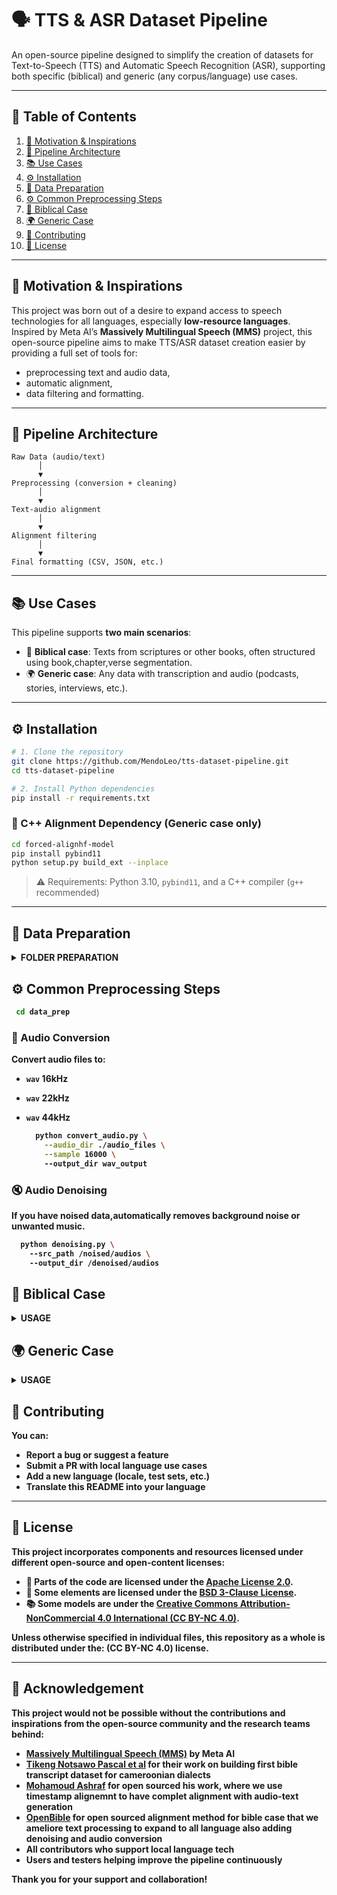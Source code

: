 # 🗣️ TTS & ASR Dataset Pipeline


An open-source pipeline designed to simplify the creation of datasets for Text-to-Speech (TTS) and Automatic Speech Recognition (ASR), supporting both specific (biblical) and generic (any corpus/language) use cases.

---

## 📌 Table of Contents

1. [🎯 Motivation & Inspirations](#-motivation--inspirations)  
2. [🧠 Pipeline Architecture](#-pipeline-architecture)  
3. [📚 Use Cases](#-use-cases)  
4. [⚙️ Installation](#-installation)  
5. [🧾 Data Preparation](#-data-preparation)  
6. [⚙️ Common Preprocessing Steps](#-common-preprocessing-steps)  
7. [📖 Biblical Case](#-biblical-case)  
8. [🌍 Generic Case](#-generic-case)  
9. [🙌 Contributing](#-contributing)  
10. [📄 License](#-license)

---

## 🎯 Motivation & Inspirations


This project was born out of a desire to expand access to speech technologies for all languages, especially **low-resource languages**.  
Inspired by Meta AI’s **Massively Multilingual Speech (MMS)** project, this open-source pipeline aims to make TTS/ASR dataset creation easier by providing a full set of tools for:

- preprocessing text and audio data,
- automatic alignment,
- data filtering and formatting.

---

## 🧠 Pipeline Architecture

```
Raw Data (audio/text)
      │
      ▼
Preprocessing (conversion + cleaning)
      │
      ▼
Text-audio alignment
      │
      ▼
Alignment filtering
      │
      ▼
Final formatting (CSV, JSON, etc.)
```

---

## 📚 Use Cases

This pipeline supports **two main scenarios**:

- 📖 **Biblical case**: Texts from scriptures or other books, often structured using book,chapter,verse segmentation.
- 🌍 **Generic case**: Any data with transcription and audio (podcasts, stories, interviews, etc.).

---

## ⚙️ Installation

```bash
# 1. Clone the repository
git clone https://github.com/MendoLeo/tts-dataset-pipeline.git
cd tts-dataset-pipeline

# 2. Install Python dependencies
pip install -r requirements.txt
```

### 📌 C++ Alignment Dependency (Generic case only)

```bash
cd forced-alignhf-model
pip install pybind11
python setup.py build_ext --inplace
```

> ⚠️ Requirements: Python 3.10, `pybind11`, and a C++ compiler (`g++` recommended)

---

## 🧾 Data Preparation
<details>
<summary><strong>FOLDER PREPARATION<strong></summary>

### 📖 Biblical Data

This case is inspired by [OpenBible](https://github.com/bookbot-hive/OpenBible-TTShttps://github.com/bookbot-hive/OpenBible-TTS) work

- Required format: structure transcripts on `.json` file format:
  ```json
  [
      {
          "numVerset": "MAT.1.1",
          "verset": "Kalate éndane Yésus Krist, e mona David, e mon Abraham."
      },
      {
          "numVerset": "MAT.1.2",
          "verset": "Abraham a nga biaé Izak, Izak a nga biaé Yakob, Yakob a nga biaé Yuda baa be bobenyañ. "
      },
      {
          "numVerset": "MAT.1.3",
          "verset": "Yuda a nga biaé Farés a Zara aluʼu baa Tamar. Farés a nga biaé Esrôm, Esrôm a nga biaé Aram. "
      },
      {
          "numVerset": "MAT.1.4",
          "verset": "Aram a nga biaé Aminadab, Aminadab ke a biaé Naasôn. Naasôn ke a biaé Salmôn. "
      },
  ]
  ```
  Examples of these JSON files can be found in the [Drive](https://drive.google.com/drive/folders/1mq9C3AQU0J5xAwwUfWQDwoTnbH6OYi3G) as for more than 26 cameroonian dialects Bible transcripts (good starter to build your own dataset, check if your dialect is [available](https://docs.google.com/spreadsheets/d/1m2badLeGIzfrhetIE0BpXamtGAWBhvEP/edit?usp=drive_web&ouid=107335318586372564034&rtpof=true).


- Structure:
  ```
  ├── audio_dir/
    ├── MAT
      ├── MAT_001.wav
      ├── MAT_002.wav
      ├── MAT_003.wav
    ├── 1CO
    ...
  ├── transcripts/
    ├── MAT.json
    ├── PSA.json
    ├── GEN.json
    ├── REV.json
    ...
    ```

### 🌍 Generic Data

- Required format: free-form transcription `.txt`
- Structure:
  ```
  ├── text_dir/
    ├── AV1.txt
    ├── AV2.txt

  ├── audio_dir/
    ├── AV1.wav
    ├── AV2.wav
  ```
  ---

AV1.txt must contain text to align with audio as:

  ```
  친구들과 함께 공원에 가기로 했다.
  우리는 자전거를 타고, 길을 따라 천천히 달렸다
  공원에 도착하니 사람들이 많이 있었다.
  아이들이 놀이터에서 놀고, 어른들은 산책을 하고 있었다

  ```
</details>

## ⚙️ Common Preprocessing Steps

```bash
 cd data_prep
```

### 🔄 Audio Conversion

Convert audio files to:
- `wav` 16kHz
- `wav` 22kHz
- `wav` 44kHz

  ```bash
    python convert_audio.py \
      --audio_dir ./audio_files \
      --sample 16000 \ 
      --output_dir wav_output

  ```

### 🔇 Audio Denoising

If you have noised data,automatically removes background noise or unwanted music.

  ```bash
    python denoising.py \ 
      --src_path /noised/audios \ 
      --output_dir /denoised/audios
  ```

## 📖 Biblical Case

<details>
<summary><strong>USAGE</strong></summary>

### 📌 Alignment

- **Align single book:**
  ```bash
    python run_segmentation.py \
      --json_path /transcripts/json-file/PSA.json \
      --audio_dir /audio_dir/PSA \
      --output_dir /outputs/PSA \
      --language 'bum' \
      --chunk_size_s 15
    ```

which will generate:

```
outputs/PSA/
├── PSA_001
│   ├── PSA_001_001.txt
│   ├── PSA_001_001.wav
│   ├── PSA_001_002.txt
│   ├── PSA_001_002.wav
│   ├── ...
├── PSA_002
│   ├── PSA_002_001.txt
│   ├── PSA_002_001.wav
│   ├── PSA_002_002.txt
│   ├── PSA_002_002.wav
├── ...
...
```
- **Align multiple books:**
  ```bash
    cd scripts-bash
    segmentation.sh -j /to/json_files -a /to/audio_files -o /to/output_dir -b "GEN EXO PSA" -c 15

  ```

### 🧹 Filtering

#### Arguments

| Argument | Description | Default |
|---|---|---|
| `--audio_path` | Path to the audio and transcript file with the same name | Required |
| `--language` | Language in ISO 639-3 code | Required |
| `--chunck_size` | Chunk size in seconds | 15 seconds as in mms |
| `--probability_difference_threshold` | threshold for bad alignment removing | -0.2 as in mms project |

- **Filter single book:**
  ```bash
    python run_filter.py \
    --audio_dir /aligned/GEN/ \
    --output_dir /output/filtered \
    --language 'bum' \
    --chunk_size_s 15 \
    --probability_difference_threshold -0.2
  ```
- **Filter multiple books:**

  ```bash
    cd scripts-bash
    run_filter.sh -a /path/to/audio_files -o /path/to/output_dir -b "GEN EXO PSA" -t -0.3

  ```
</details>

## 🌍 Generic Case
<details>
<summary><strong>USAGE</strong></summary>

### 🔧 Alignment Setup

This case uses a CTC model implemented in C++ by [Mohamoud Ashraf](https://github.com/MahmoudAshraf97/ctc-forced-aligner/tree/main) with integration via `pybind11`.

### 🔁 Alignment

#### Arguments


| Argument | Description | Default |
|---|---|---|
| `--audio_path` | Path to the audio file | Required |
| `--text_path` | Path to the text file | Required |
| `--language` | Language in ISO 639-3 code | Required |
| `--romanize` | Enable romanization for non-latin scripts or for multilingual models regardless of the language, required when using the default model| False |
| `--split_size` | Alignment granularity: "sentence", "word", or "char" | "word" |
| `--star_frequency` | Frequency of `<star>` token: "segment" or "edges" | "edges" |
| `--merge_threshold` | Merge threshold for segment merging | 0.00 |
| `--alignment_model` | Name of the alignment model | [MahmoudAshraf/mms-300m-1130-forced-aligner](https://huggingface.co/MahmoudAshraf/mms-300m-1130-forced-aligner) |
| `--compute_dtype` | Compute dtype for inference | "float32" |
| `--batch_size` | Batch size for inference | 4 |
| `--window_size` | Window size in seconds for audio chunking | 30 |
| `--context_size` | Overlap between chunks in seconds | 2 |
| `--attn_implementation` | Attention implementation | "eager" |
| `--device` | Device to use for inference: "cuda" or "cpu" | "cuda" if available, else "cpu" |
| `--generate_txt` | Define if you want text file with timestamp and text alignment |False|
| `--generate_json` | Define if you want text with timestamp and alignment score|False|






```bash
  cd forced-alignhf-model/ctc_forced_aligner

  python align_batch.py \
      --audio_dir "/content/tts-dataset-pipeline/data/audios" \
      --text_dir "/content/tts-dataset-pipeline/data/transcripts" \
      --output_dir "/content/sample_data/pipeline-align" \
      --language "bum" \
      --romanize \
      --segment_audio \
      --generate_txt \
      --split_size "sentence"
```

- **Optional:** Bash script alignment (serial or parallel)

```bash
   align_batch_launcher.sh \
      --audio_dir "/content/tts-dataset-pipeline/data/audios" \
      --text_dir "/content/tts-dataset-pipeline/data/transcripts" \
      --output_dir "/content/sample_data/pipeline" \
      --language "bum" \
      --romanize \
      --segment_audio \
      --generate_txt \
      --split_size "sentence"
```

### 🧹 Generic Filtering

```bash
    cd data_prep
    python generic_filter.py \
      --audio_dir /path/to/align/data \
      --output_dir /path/to/cleaned/alignment \
      --language "bum" \
      --probability_difference_threshold -0.25 \
  ```
</details>

## 🙌 Contributing

You can:

- Report a bug or suggest a feature
- Submit a PR with local language use cases
- Add a new language (locale, test sets, etc.)
- Translate this README into your language

---

## 📄 License

This project incorporates components and resources licensed under different open-source and open-content licenses:

- 🧩 Parts of the **code** are licensed under the [Apache License 2.0](https://www.apache.org/licenses/LICENSE-2.0).
- 🧱 Some elements are licensed under the [BSD 3-Clause License](https://opensource.org/licenses/BSD-3-Clause).
- 📚 Some models are under the [Creative Commons Attribution-NonCommercial 4.0 International (CC BY-NC 4.0)](https://creativecommons.org/licenses/by-nc/4.0/).

Unless otherwise specified in individual files, this repository as a whole is distributed under the: **(CC BY-NC 4.0)** license.


---

## 👏 Acknowledgement

This project would not be possible without the contributions and inspirations from the open-source community and the research teams behind:

- [Massively Multilingual Speech (MMS)](https://github.com/facebookresearch/fairseq/tree/main/examples/mms) by Meta AI
- [Tikeng Notsawo Pascal et al](https://openreview.net/forum?id=Q5ZxoD2LqcI) for their work on building first bible transcript dataset for cameroonian dialects
- [Mohamoud Ashraf](https://github.com/MahmoudAshraf97/ctc-forced-aligner/tree/main) for open sourced his work, where we use timestamp alignemnt to have complet alignment with audio-text generation
- [OpenBible](https://github.com/bookbot-hive/OpenBible-TTShttps://github.com/bookbot-hive/OpenBible-TTS) for open sourced alignment method for bible case that we ameliore text processing to expand to all language also adding denoising and audio conversion
- All contributors who support local language tech
- Users and testers helping improve the pipeline continuously

Thank you for your support and collaboration!


